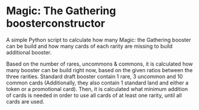 # Magic: The Gathering boosterconstructor
A simple Python script to calculate how many Magic: the Gathering booster can be build and how many cards of each rarity are missing to build additional booster.

Based on the number of rares, uncommons & commons, it is calculated how many booster can be build right now, based on the given ratios between the three rarities.
Standard draft booster contain 1 rare, 3 uncommon and 10 common cards (Additionally, they also contain 1 standard land and either a token or a promotional card).
Then, it is calculated what minimum addition of cards is needed in order to use all cards of at least one rarity, until all cards are used.
